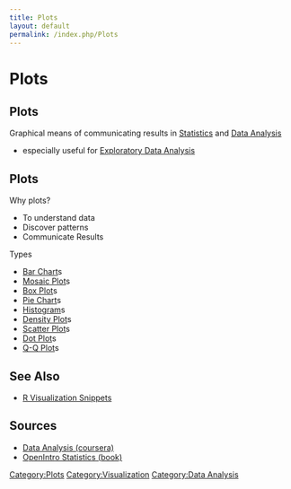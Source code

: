 ```yaml
---
title: Plots
layout: default
permalink: /index.php/Plots
---
```


# Plots

## Plots
Graphical means of communicating results in [Statistics](Statistics) and [Data Analysis](Data_Analysis)
- especially useful for [Exploratory Data Analysis](Exploratory_Data_Analysis)


## Plots
Why plots?
- To understand data
- Discover patterns 
- Communicate Results 

Types
- [Bar Chart](Bar_Chart)s
- [Mosaic Plot](Mosaic_Plot)s
- [Box Plot](Box_Plot)s
- [Pie Chart](Pie_Chart)s
- [Histogram](Histogram)s
- [Density Plot](Density_Plot)s
- [Scatter Plot](Scatter_Plot)s
- [Dot Plot](Dot_Plot)s
- [Q-Q Plot](Q-Q_Plot)s

## See Also
- [R Visualization Snippets](R_Visualization_Snippets)


## Sources
- [Data Analysis (coursera)](Data_Analysis_(coursera))
- [OpenIntro Statistics (book)](OpenIntro_Statistics_(book))

[Category:Plots](Category_Plots)
[Category:Visualization](Category_Visualization)
[Category:Data Analysis](Category_Data_Analysis)